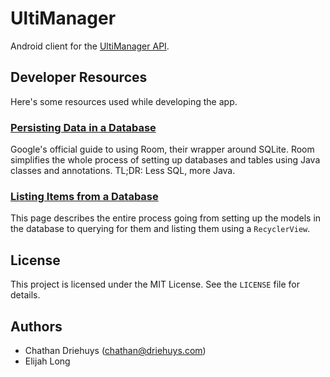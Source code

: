 # UltiManager

Android client for the [UltiManager API](https://github.com/cdriehuys/ultimanager-api).


## Developer Resources

Here's some resources used while developing the app.

### [Persisting Data in a Database](room-persistence)

Google's official guide to using Room, their wrapper around SQLite. Room simplifies the whole process of setting up databases and tables using Java classes and annotations. TL;DR: Less SQL, more Java.

### [Listing Items from a Database](listing-db-items)

This page describes the entire process going from setting up the models in the database to querying for them and listing them using a `RecyclerView`.


## License

This project is licensed under the MIT License. See the `LICENSE` file for details.


## Authors

- Chathan Driehuys (chathan@driehuys.com)
- Elijah Long


[listing-db-items]: https://android.jlelse.eu/android-architecture-components-room-livedata-and-viewmodel-fca5da39e26b
[room-persistence]: https://developer.android.com/training/data-storage/room/index.html

